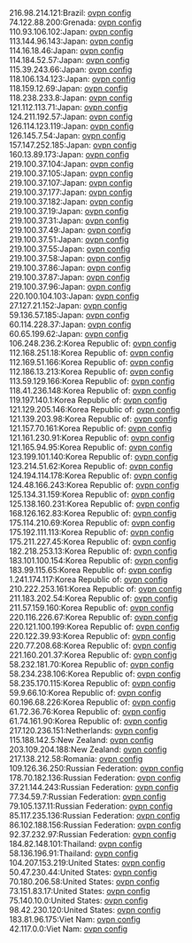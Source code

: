 216.98.214.121:Brazil: [ovpn config](vpn/216_98_214_121.ovpn)  
74.122.88.200:Grenada: [ovpn config](vpn/74_122_88_200.ovpn)  
110.93.106.102:Japan: [ovpn config](vpn/110_93_106_102.ovpn)  
113.144.96.143:Japan: [ovpn config](vpn/113_144_96_143.ovpn)  
114.16.18.46:Japan: [ovpn config](vpn/114_16_18_46.ovpn)  
114.184.52.57:Japan: [ovpn config](vpn/114_184_52_57.ovpn)  
115.39.243.66:Japan: [ovpn config](vpn/115_39_243_66.ovpn)  
118.106.134.123:Japan: [ovpn config](vpn/118_106_134_123.ovpn)  
118.159.12.69:Japan: [ovpn config](vpn/118_159_12_69.ovpn)  
118.238.233.8:Japan: [ovpn config](vpn/118_238_233_8.ovpn)  
121.112.113.71:Japan: [ovpn config](vpn/121_112_113_71.ovpn)  
124.211.192.57:Japan: [ovpn config](vpn/124_211_192_57.ovpn)  
126.114.123.119:Japan: [ovpn config](vpn/126_114_123_119.ovpn)  
126.145.7.54:Japan: [ovpn config](vpn/126_145_7_54.ovpn)  
157.147.252.185:Japan: [ovpn config](vpn/157_147_252_185.ovpn)  
160.13.89.173:Japan: [ovpn config](vpn/160_13_89_173.ovpn)  
219.100.37.104:Japan: [ovpn config](vpn/219_100_37_104.ovpn)  
219.100.37.105:Japan: [ovpn config](vpn/219_100_37_105.ovpn)  
219.100.37.107:Japan: [ovpn config](vpn/219_100_37_107.ovpn)  
219.100.37.177:Japan: [ovpn config](vpn/219_100_37_177.ovpn)  
219.100.37.182:Japan: [ovpn config](vpn/219_100_37_182.ovpn)  
219.100.37.19:Japan: [ovpn config](vpn/219_100_37_19.ovpn)  
219.100.37.31:Japan: [ovpn config](vpn/219_100_37_31.ovpn)  
219.100.37.49:Japan: [ovpn config](vpn/219_100_37_49.ovpn)  
219.100.37.51:Japan: [ovpn config](vpn/219_100_37_51.ovpn)  
219.100.37.55:Japan: [ovpn config](vpn/219_100_37_55.ovpn)  
219.100.37.58:Japan: [ovpn config](vpn/219_100_37_58.ovpn)  
219.100.37.86:Japan: [ovpn config](vpn/219_100_37_86.ovpn)  
219.100.37.87:Japan: [ovpn config](vpn/219_100_37_87.ovpn)  
219.100.37.96:Japan: [ovpn config](vpn/219_100_37_96.ovpn)  
220.100.104.103:Japan: [ovpn config](vpn/220_100_104_103.ovpn)  
27.127.21.152:Japan: [ovpn config](vpn/27_127_21_152.ovpn)  
59.136.57.185:Japan: [ovpn config](vpn/59_136_57_185.ovpn)  
60.114.228.37:Japan: [ovpn config](vpn/60_114_228_37.ovpn)  
60.65.199.62:Japan: [ovpn config](vpn/60_65_199_62.ovpn)  
106.248.236.2:Korea Republic of: [ovpn config](vpn/106_248_236_2.ovpn)  
112.168.251.18:Korea Republic of: [ovpn config](vpn/112_168_251_18.ovpn)  
112.169.51.166:Korea Republic of: [ovpn config](vpn/112_169_51_166.ovpn)  
112.186.13.213:Korea Republic of: [ovpn config](vpn/112_186_13_213.ovpn)  
113.59.129.166:Korea Republic of: [ovpn config](vpn/113_59_129_166.ovpn)  
118.41.236.148:Korea Republic of: [ovpn config](vpn/118_41_236_148.ovpn)  
119.197.140.1:Korea Republic of: [ovpn config](vpn/119_197_140_1.ovpn)  
121.129.205.146:Korea Republic of: [ovpn config](vpn/121_129_205_146.ovpn)  
121.139.203.98:Korea Republic of: [ovpn config](vpn/121_139_203_98.ovpn)  
121.157.70.161:Korea Republic of: [ovpn config](vpn/121_157_70_161.ovpn)  
121.161.230.91:Korea Republic of: [ovpn config](vpn/121_161_230_91.ovpn)  
121.165.94.95:Korea Republic of: [ovpn config](vpn/121_165_94_95.ovpn)  
123.199.101.140:Korea Republic of: [ovpn config](vpn/123_199_101_140.ovpn)  
123.214.51.62:Korea Republic of: [ovpn config](vpn/123_214_51_62.ovpn)  
124.194.114.178:Korea Republic of: [ovpn config](vpn/124_194_114_178.ovpn)  
124.48.166.243:Korea Republic of: [ovpn config](vpn/124_48_166_243.ovpn)  
125.134.31.159:Korea Republic of: [ovpn config](vpn/125_134_31_159.ovpn)  
125.138.160.231:Korea Republic of: [ovpn config](vpn/125_138_160_231.ovpn)  
168.126.162.83:Korea Republic of: [ovpn config](vpn/168_126_162_83.ovpn)  
175.114.210.69:Korea Republic of: [ovpn config](vpn/175_114_210_69.ovpn)  
175.192.111.113:Korea Republic of: [ovpn config](vpn/175_192_111_113.ovpn)  
175.211.227.45:Korea Republic of: [ovpn config](vpn/175_211_227_45.ovpn)  
182.218.253.13:Korea Republic of: [ovpn config](vpn/182_218_253_13.ovpn)  
183.101.100.154:Korea Republic of: [ovpn config](vpn/183_101_100_154.ovpn)  
183.99.115.65:Korea Republic of: [ovpn config](vpn/183_99_115_65.ovpn)  
1.241.174.117:Korea Republic of: [ovpn config](vpn/1_241_174_117.ovpn)  
210.222.253.161:Korea Republic of: [ovpn config](vpn/210_222_253_161.ovpn)  
211.183.202.54:Korea Republic of: [ovpn config](vpn/211_183_202_54.ovpn)  
211.57.159.160:Korea Republic of: [ovpn config](vpn/211_57_159_160.ovpn)  
220.116.226.67:Korea Republic of: [ovpn config](vpn/220_116_226_67.ovpn)  
220.121.100.199:Korea Republic of: [ovpn config](vpn/220_121_100_199.ovpn)  
220.122.39.93:Korea Republic of: [ovpn config](vpn/220_122_39_93.ovpn)  
220.77.208.68:Korea Republic of: [ovpn config](vpn/220_77_208_68.ovpn)  
221.160.201.37:Korea Republic of: [ovpn config](vpn/221_160_201_37.ovpn)  
58.232.181.70:Korea Republic of: [ovpn config](vpn/58_232_181_70.ovpn)  
58.234.238.106:Korea Republic of: [ovpn config](vpn/58_234_238_106.ovpn)  
58.235.170.115:Korea Republic of: [ovpn config](vpn/58_235_170_115.ovpn)  
59.9.66.10:Korea Republic of: [ovpn config](vpn/59_9_66_10.ovpn)  
60.196.68.226:Korea Republic of: [ovpn config](vpn/60_196_68_226.ovpn)  
61.72.36.76:Korea Republic of: [ovpn config](vpn/61_72_36_76.ovpn)  
61.74.161.90:Korea Republic of: [ovpn config](vpn/61_74_161_90.ovpn)  
217.120.236.151:Netherlands: [ovpn config](vpn/217_120_236_151.ovpn)  
115.188.142.5:New Zealand: [ovpn config](vpn/115_188_142_5.ovpn)  
203.109.204.188:New Zealand: [ovpn config](vpn/203_109_204_188.ovpn)  
217.138.212.58:Romania: [ovpn config](vpn/217_138_212_58.ovpn)  
109.126.36.250:Russian Federation: [ovpn config](vpn/109_126_36_250.ovpn)  
178.70.182.136:Russian Federation: [ovpn config](vpn/178_70_182_136.ovpn)  
37.21.144.243:Russian Federation: [ovpn config](vpn/37_21_144_243.ovpn)  
77.34.59.7:Russian Federation: [ovpn config](vpn/77_34_59_7.ovpn)  
79.105.137.11:Russian Federation: [ovpn config](vpn/79_105_137_11.ovpn)  
85.117.235.136:Russian Federation: [ovpn config](vpn/85_117_235_136.ovpn)  
86.102.188.156:Russian Federation: [ovpn config](vpn/86_102_188_156.ovpn)  
92.37.232.97:Russian Federation: [ovpn config](vpn/92_37_232_97.ovpn)  
184.82.148.101:Thailand: [ovpn config](vpn/184_82_148_101.ovpn)  
58.136.196.91:Thailand: [ovpn config](vpn/58_136_196_91.ovpn)  
104.207.153.219:United States: [ovpn config](vpn/104_207_153_219.ovpn)  
50.47.230.44:United States: [ovpn config](vpn/50_47_230_44.ovpn)  
70.180.206.58:United States: [ovpn config](vpn/70_180_206_58.ovpn)  
73.151.83.17:United States: [ovpn config](vpn/73_151_83_17.ovpn)  
75.140.10.0:United States: [ovpn config](vpn/75_140_10_0.ovpn)  
98.42.230.120:United States: [ovpn config](vpn/98_42_230_120.ovpn)  
183.81.96.175:Viet Nam: [ovpn config](vpn/183_81_96_175.ovpn)  
42.117.0.0:Viet Nam: [ovpn config](vpn/42_117_0_0.ovpn)  
